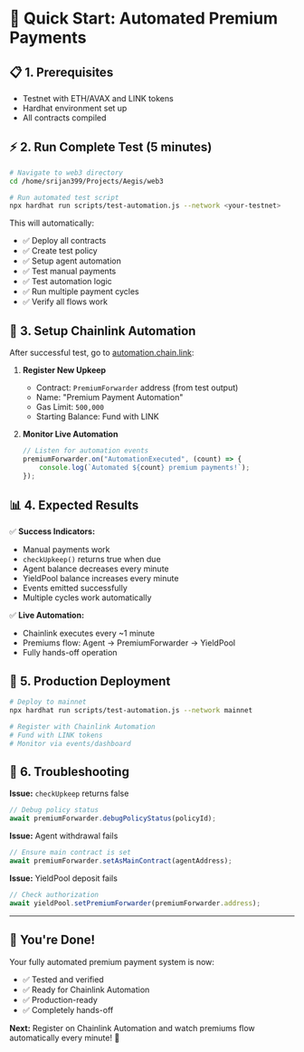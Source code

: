# 🚀 Quick Start: Automated Premium Payments

## 📋 **1. Prerequisites**

-   Testnet with ETH/AVAX and LINK tokens
-   Hardhat environment set up
-   All contracts compiled

## ⚡ **2. Run Complete Test (5 minutes)**

```bash
# Navigate to web3 directory
cd /home/srijan399/Projects/Aegis/web3

# Run automated test script
npx hardhat run scripts/test-automation.js --network <your-testnet>
```

This will automatically:

-   ✅ Deploy all contracts
-   ✅ Create test policy
-   ✅ Setup agent automation
-   ✅ Test manual payments
-   ✅ Test automation logic
-   ✅ Run multiple payment cycles
-   ✅ Verify all flows work

## 🔗 **3. Setup Chainlink Automation**

After successful test, go to [automation.chain.link](https://automation.chain.link):

1. **Register New Upkeep**

    - Contract: `PremiumForwarder` address (from test output)
    - Name: "Premium Payment Automation"
    - Gas Limit: `500,000`
    - Starting Balance: Fund with LINK

2. **Monitor Live Automation**
    ```javascript
    // Listen for automation events
    premiumForwarder.on("AutomationExecuted", (count) => {
        console.log(`Automated ${count} premium payments!`);
    });
    ```

## 📊 **4. Expected Results**

✅ **Success Indicators:**

-   Manual payments work
-   `checkUpkeep()` returns true when due
-   Agent balance decreases every minute
-   YieldPool balance increases every minute
-   Events emitted successfully
-   Multiple cycles work automatically

✅ **Live Automation:**

-   Chainlink executes every ~1 minute
-   Premiums flow: Agent → PremiumForwarder → YieldPool
-   Fully hands-off operation

## 🎯 **5. Production Deployment**

```bash
# Deploy to mainnet
npx hardhat run scripts/test-automation.js --network mainnet

# Register with Chainlink Automation
# Fund with LINK tokens
# Monitor via events/dashboard
```

## 🚨 **6. Troubleshooting**

**Issue:** `checkUpkeep` returns false

```javascript
// Debug policy status
await premiumForwarder.debugPolicyStatus(policyId);
```

**Issue:** Agent withdrawal fails

```javascript
// Ensure main contract is set
await premiumForwarder.setAsMainContract(agentAddress);
```

**Issue:** YieldPool deposit fails

```javascript
// Check authorization
await yieldPool.setPremiumForwarder(premiumForwarder.address);
```

---

## 🏁 **You're Done!**

Your fully automated premium payment system is now:

-   ✅ Tested and verified
-   ✅ Ready for Chainlink Automation
-   ✅ Production-ready
-   ✅ Completely hands-off

**Next:** Register on Chainlink Automation and watch premiums flow automatically every minute! 🚀
